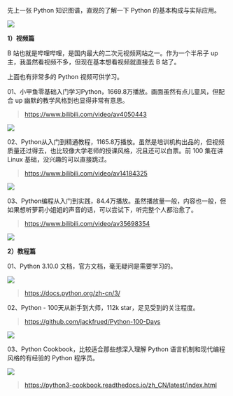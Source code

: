 先上一张 Python 知识图谱，直观的了解一下 Python 的基本构成与实际应用。

![](https://cdn.jsdelivr.net/gh/itwanger/toBeBetterJavaer/images/xuexiluxian/python-1.png)


**1）视频篇**

B 站也就是哔哩哔哩，是国内最大的二次元视频网站之一。作为一个半吊子 up 主，我虽然看视频不多，但现在基本想看视频就直接去 B 站了。

上面也有非常多的 Python 视频可供学习。

01、小甲鱼零基础入门学习Python，1669.8万播放。画面虽然有点儿童风，但配合 up 幽默的教学风格到也显得非常有意思。

>https://www.bilibili.com/video/av4050443


![](https://cdn.jsdelivr.net/gh/itwanger/toBeBetterJavaer/images/xuexiluxian/python-2.png)

02、Python从入门到精通教程，1165.8万播放。虽然是培训机构出品的，但视频质量还过得去，也比较像大学老师的授课风格，况且还可以白票。前 100 集在讲 Linux 基础，没兴趣的可以直接跳过。

>https://www.bilibili.com/video/av14184325

![](https://cdn.jsdelivr.net/gh/itwanger/toBeBetterJavaer/images/xuexiluxian/python-3.png)

03、Python编程从入门到实践，84.4万播放。虽然播放量一般，内容也一般，但如果想听萝莉小姐姐的声音的话，可以尝试下，听完整个人都治愈了。

>https://www.bilibili.com/video/av35698354

![](https://cdn.jsdelivr.net/gh/itwanger/toBeBetterJavaer/images/xuexiluxian/python-4.png)

**2）教程篇**

01、Python 3.10.0 文档，官方文档，毫无疑问是需要学习的。


![](https://cdn.jsdelivr.net/gh/itwanger/toBeBetterJavaer/images/xuexiluxian/python-5.png)

>https://docs.python.org/zh-cn/3/

02、Python - 100天从新手到大师，112k star，足见受到的关注程度。

>https://github.com/jackfrued/Python-100-Days

![](https://cdn.jsdelivr.net/gh/itwanger/toBeBetterJavaer/images/xuexiluxian/python-6.png)


03、Python Cookbook，比较适合那些想深入理解 Python 语言机制和现代编程风格的有经验的 Python 程序员。

![](https://cdn.jsdelivr.net/gh/itwanger/toBeBetterJavaer/images/xuexiluxian/python-7.png)

>https://python3-cookbook.readthedocs.io/zh_CN/latest/index.html
